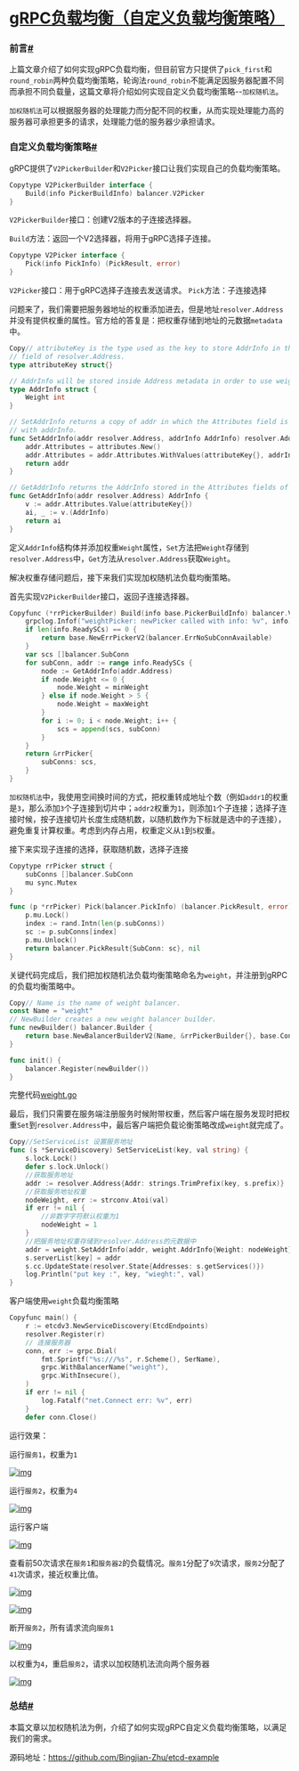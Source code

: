 # [gRPC负载均衡（自定义负载均衡策略） ](https://www.cnblogs.com/FireworksEasyCool/p/12924701.html)

### 前言[#](https://www.cnblogs.com/FireworksEasyCool/p/12924701.html#1335180462)

上篇文章介绍了如何实现gRPC负载均衡，但目前官方只提供了`pick_first`和`round_robin`两种负载均衡策略，轮询法`round_robin`不能满足因服务器配置不同而承担不同负载量，这篇文章将介绍如何实现自定义负载均衡策略--`加权随机法`。

`加权随机法`可以根据服务器的处理能力而分配不同的权重，从而实现处理能力高的服务器可承担更多的请求，处理能力低的服务器少承担请求。

### 自定义负载均衡策略[#](https://www.cnblogs.com/FireworksEasyCool/p/12924701.html#916316825)

gRPC提供了`V2PickerBuilder`和`V2Picker`接口让我们实现自己的负载均衡策略。

```go
Copytype V2PickerBuilder interface {
	Build(info PickerBuildInfo) balancer.V2Picker
}
```

`V2PickerBuilder`接口：创建V2版本的子连接选择器。

`Build`方法：返回一个V2选择器，将用于gRPC选择子连接。

```go
Copytype V2Picker interface {
	Pick(info PickInfo) (PickResult, error)
}
```

`V2Picker`接口：用于gRPC选择子连接去发送请求。
`Pick`方法：子连接选择

问题来了，我们需要把服务器地址的权重添加进去，但是地址`resolver.Address`并没有提供权重的属性。官方给的答复是：把权重存储到地址的元数据`metadata`中。

```go
Copy// attributeKey is the type used as the key to store AddrInfo in the Attributes
// field of resolver.Address.
type attributeKey struct{}

// AddrInfo will be stored inside Address metadata in order to use weighted balancer.
type AddrInfo struct {
	Weight int
}

// SetAddrInfo returns a copy of addr in which the Attributes field is updated
// with addrInfo.
func SetAddrInfo(addr resolver.Address, addrInfo AddrInfo) resolver.Address {
	addr.Attributes = attributes.New()
	addr.Attributes = addr.Attributes.WithValues(attributeKey{}, addrInfo)
	return addr
}

// GetAddrInfo returns the AddrInfo stored in the Attributes fields of addr.
func GetAddrInfo(addr resolver.Address) AddrInfo {
	v := addr.Attributes.Value(attributeKey{})
	ai, _ := v.(AddrInfo)
	return ai
}
```

定义`AddrInfo`结构体并添加权重`Weight`属性，`Set`方法把`Weight`存储到`resolver.Address`中，`Get`方法从`resolver.Address`获取`Weight`。

解决权重存储问题后，接下来我们实现加权随机法负载均衡策略。

首先实现`V2PickerBuilder`接口，返回子连接选择器。

```go
Copyfunc (*rrPickerBuilder) Build(info base.PickerBuildInfo) balancer.V2Picker {
	grpclog.Infof("weightPicker: newPicker called with info: %v", info)
	if len(info.ReadySCs) == 0 {
		return base.NewErrPickerV2(balancer.ErrNoSubConnAvailable)
	}
	var scs []balancer.SubConn
	for subConn, addr := range info.ReadySCs {
		node := GetAddrInfo(addr.Address)
		if node.Weight <= 0 {
			node.Weight = minWeight
		} else if node.Weight > 5 {
			node.Weight = maxWeight
		}
		for i := 0; i < node.Weight; i++ {
			scs = append(scs, subConn)
		}
	}
	return &rrPicker{
		subConns: scs,
	}
}
```

`加权随机法`中，我使用空间换时间的方式，把权重转成地址个数（例如`addr1`的权重是`3`，那么添加`3`个子连接到切片中；`addr2`权重为`1`，则添加`1`个子连接；选择子连接时候，按子连接切片长度生成随机数，以随机数作为下标就是选中的子连接），避免重复计算权重。考虑到内存占用，权重定义从`1`到`5`权重。

接下来实现子连接的选择，获取随机数，选择子连接

```go
Copytype rrPicker struct {
	subConns []balancer.SubConn
	mu sync.Mutex
}

func (p *rrPicker) Pick(balancer.PickInfo) (balancer.PickResult, error) {
	p.mu.Lock()
	index := rand.Intn(len(p.subConns))
	sc := p.subConns[index]
	p.mu.Unlock()
	return balancer.PickResult{SubConn: sc}, nil
}
```

关键代码完成后，我们把加权随机法负载均衡策略命名为`weight`，并注册到gRPC的负载均衡策略中。

```go
Copy// Name is the name of weight balancer.
const Name = "weight"
// NewBuilder creates a new weight balancer builder.
func newBuilder() balancer.Builder {
	return base.NewBalancerBuilderV2(Name, &rrPickerBuilder{}, base.Config{HealthCheck: false})
}

func init() {
	balancer.Register(newBuilder())
}
```

完整代码[weight.go](https://github.com/Bingjian-Zhu/etcd-example/blob/master/5-etcd-grpclb-balancer/balancer/weight/weight.go)

最后，我们只需要在服务端注册服务时候附带权重，然后客户端在服务发现时把权重`Set`到`resolver.Address`中，最后客户端把负载论衡策略改成`weight`就完成了。

```go
Copy//SetServiceList 设置服务地址
func (s *ServiceDiscovery) SetServiceList(key, val string) {
	s.lock.Lock()
	defer s.lock.Unlock()
	//获取服务地址
	addr := resolver.Address{Addr: strings.TrimPrefix(key, s.prefix)}
	//获取服务地址权重
	nodeWeight, err := strconv.Atoi(val)
	if err != nil {
		//非数字字符默认权重为1
		nodeWeight = 1
	}
	//把服务地址权重存储到resolver.Address的元数据中
	addr = weight.SetAddrInfo(addr, weight.AddrInfo{Weight: nodeWeight})
	s.serverList[key] = addr
	s.cc.UpdateState(resolver.State{Addresses: s.getServices()})
	log.Println("put key :", key, "wieght:", val)
}
```

客户端使用`weight`负载均衡策略

```go
Copyfunc main() {
	r := etcdv3.NewServiceDiscovery(EtcdEndpoints)
	resolver.Register(r)
	// 连接服务器
	conn, err := grpc.Dial(
		fmt.Sprintf("%s:///%s", r.Scheme(), SerName),
		grpc.WithBalancerName("weight"),
		grpc.WithInsecure(),
	)
	if err != nil {
		log.Fatalf("net.Connect err: %v", err)
	}
	defer conn.Close()
```

运行效果：

运行`服务1`，权重为`1`

[![img](./images/1508611-20200520162934052-74794177.png)](https://img2020.cnblogs.com/blog/1508611/202005/1508611-20200520162934052-74794177.png)

运行`服务2`，权重为`4`

[![img](./images/1508611-20200520162941378-1116335906.png)](https://img2020.cnblogs.com/blog/1508611/202005/1508611-20200520162941378-1116335906.png)

运行客户端

[![img](./images/1508611-20200520163515073-1148862720.png)](https://img2020.cnblogs.com/blog/1508611/202005/1508611-20200520163515073-1148862720.png)

查看前50次请求在`服务1`和`服务器2`的负载情况。`服务1`分配了`9`次请求，`服务2`分配了`41`次请求，接近权重比值。

[![img](./images/1508611-20200520163753358-1654741743.png)](https://img2020.cnblogs.com/blog/1508611/202005/1508611-20200520163753358-1654741743.png)

[![img](./images/1508611-20200520163932810-2034341622.png)](https://img2020.cnblogs.com/blog/1508611/202005/1508611-20200520163932810-2034341622.png)

断开`服务2`，所有请求流向`服务1`

[![img](./images/1508611-20200520164432399-923288256.png)](https://img2020.cnblogs.com/blog/1508611/202005/1508611-20200520164432399-923288256.png)

以权重为`4`，重启`服务2`，请求以加权随机法流向两个服务器

[![img](./images/1508611-20200520164648568-1117742551.png)](https://img2020.cnblogs.com/blog/1508611/202005/1508611-20200520164648568-1117742551.png)

### 总结[#](https://www.cnblogs.com/FireworksEasyCool/p/12924701.html#1396484081)

本篇文章以加权随机法为例，介绍了如何实现gRPC自定义负载均衡策略，以满足我们的需求。

源码地址：https://github.com/Bingjian-Zhu/etcd-example